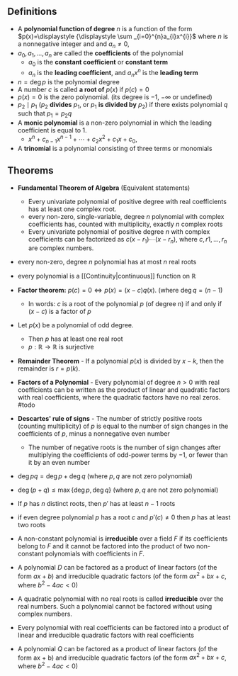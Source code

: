 ## Definitions 

- A **polynomial function of degree** $n$ is a function of the form $p(x)=\displaystyle  {\displaystyle \sum _{i=0}^{n}a_{i}x^{i}}$ where $n$ is a nonnegative integer and and $a_{n}\neq 0$,
- $a_{0},a_{1},\dots,a_{n}$ are called the **coefficients** of the polynomial
	- $a_{0}$ is the **constant coefficient** or **constant term**
	- $a_{n}$ is the **leading coefficient**, and $a_{n}x^n$ is the **leading term**
- $n=\deg{p}$ is the polynomial degree 
- A number $c$ is called **a root of** $p(x)$ if $p(c)=0$
- $p(x)=0$ is the zero polynomial. (its degree is $-1$, $-\infty$ or undefined)
- $p_{2}\mid{p_{1}}$ ($p_{2}$ **divides** $p_{1}$, or $p_{1}$ **is divided by** $p_{2}$) if there exists polynomial $q$ such that $p_{1}=p_{2}q$
- A **monic polynomial** is a non-zero polynomial in which the leading coefficient is equal to 1.
	- $\displaystyle  x^{n}+c_{n-1}x^{n-1}+\cdots +c_{2}x^{2}+c_{1}x+c_{0},$
- A **trinomial** is a polynomial consisting of three terms or monomials

## Theorems 

- **Fundamental Theorem of Algebra** (Equivalent statements)
	- Every univariate polynomial of positive degree with real coefficients has at least one complex root.
	- every non-zero, single-variable, degree $n$ polynomial with complex coefficients has, counted with multiplicity, exactly $n$ complex roots
	- Every univariate polynomial of positive degree $n$ with complex coefficients can be factorized as $c(x−r_{1})⋯(x−r_{n})$, where $c,r1,…,r_{n}$ are complex numbers.
- every non-zero, degree $n$ polynomial has at most $n$ real roots
- every polynomial is a [[Continuity|continuous]] function on $\mathbb{R}$
- **Factor theorem:** $p(c)=0\iff p(x)=(x-c)q(x)$. (where $\deg{q}=(n-1)$
	- In words: $c$ is a root of the polynomial $p$ (of degree n) if and only if $(x−c)$ is a factor of $p$
- Let $p(x)$ be a polynomial of odd degree. 
	- Then $p$ has at least one real root
	- $p:\mathbb{R}\to \mathbb{R}$ is surjective
- **Remainder Theorem** - If a polynomial $p(x)$ is divided by $x − k$, then the remainder is $r = p(k)$. 
- **Factors of a Polynomial** - Every polynomial of degree $n > 0$ with real coefficients can be written as the product of linear and quadratic factors with real coefficients, where the quadratic factors have no real zeros. #todo 
- **Descartes' rule of signs** - The number of strictly positive roots (counting multiplicity) of $p$ is equal to the number of sign changes in the coefficients of $p$, minus a nonnegative even number
	- The number of negative roots is the number of sign changes after multiplying the coefficients of odd-power terms by $−1$, or fewer than it by an even number
- $\deg{pq}=\deg{p}+\deg{q}$ (where $p,q$ are not zero polynomial)
- $\deg{(p+q)}\leq \max\{ {\deg{p},\deg{q}} \}$ (where $p,q$ are not zero polynomial)
- If $p$ has $n$ distinct roots, then $p'$ has at least $n-1$ roots
- if even degree polynomial $p$ has a root $c$ and $p'(c)\neq 0$ then $p$ has at least two roots



- A non-constant polynomial is **irreducible** over a field $F$ if its coefficients belong to $F$ and it cannot be factored into the product of two non-constant polynomials with coefficients in $F$.

- A polynomial $D$ can be factored as a product of linear factors (of the form $ax + b$) and irreducible quadratic factors (of the form $ax^2 + bx + c$, where $b^2 - 4ac <0$)


- A quadratic polynomial with no real roots is called **irreducible** over the real numbers. Such a polynomial cannot be factored without using complex numbers.
- Every polynomial with real coefficients can be factored into a product of linear and irreducible quadratic factors with real coefficients
- A polynomial $Q$ can be factored as a product of linear factors (of the form ax + b) and irreducible quadratic factors (of the form $ax^2 + bx + c$, where $b^2 - 4ac <0$)